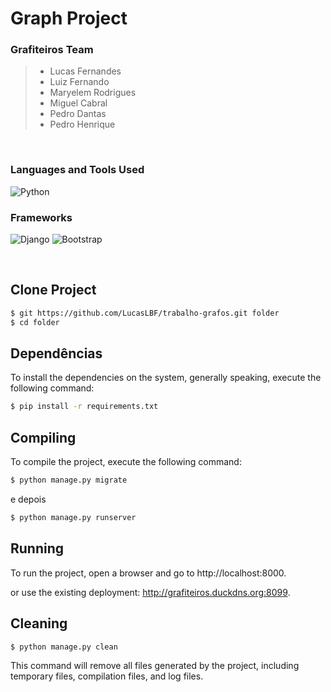 # Graph Project

### **Grafiteiros Team**

> - Lucas Fernandes </br>
> - Luiz Fernando </br>
> - Maryelem Rodrigues </br>
> - Miguel Cabral </br>
> - Pedro Dantas </br>
> - Pedro Henrique </br>

</br>

### **Languages and Tools Used**

![Python](https://img.shields.io/badge/python-3670A0?style=for-the-badge&logo=python&logoColor=ffdd54)

### **Frameworks**

![Django](https://img.shields.io/badge/django-%23092E20.svg?style=for-the-badge&logo=django&logoColor=white)
![Bootstrap](https://img.shields.io/badge/bootstrap-%23563D7C.svg?style=for-the-badge&logo=bootstrap&logoColor=white)

</br>

## Clone Project

```bash
$ git https://github.com/LucasLBF/trabalho-grafos.git folder
$ cd folder
```

## Dependências

To install the dependencies on the system, generally speaking, execute the following command:
```bash
$ pip install -r requirements.txt
```

## Compiling
To compile the project, execute the following command:
```bash
$ python manage.py migrate
```
e depois
```bash
$ python manage.py runserver
```
## Running
To run the project, open a browser and go to http://localhost:8000.

or use the existing deployment: http://grafiteiros.duckdns.org:8099.


## Cleaning

```bash
$ python manage.py clean
```
This command will remove all files generated by the project, including temporary files, compilation files, and log files.
